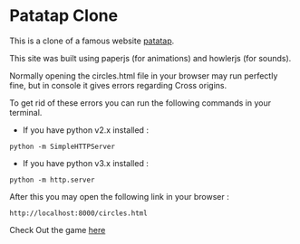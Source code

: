 # Patatap Clone
This is a clone of a famous website [patatap](https://patatap.com).

This site was built using paperjs (for animations) and howlerjs (for sounds).

Normally opening the circles.html file in your browser may run perfectly fine, but in console it gives errors regarding Cross origins.

To get rid of these errors you can run the following commands in your terminal.

* If you have python v2.x installed :

`python -m SimpleHTTPServer`

* If you have python v3.x installed :

`python -m http.server`


After this you may open the following link in your browser :

`http://localhost:8000/circles.html`

Check Out the game [here](https://rishisethia258.github.io/Patatap-Clone/circles.html)
